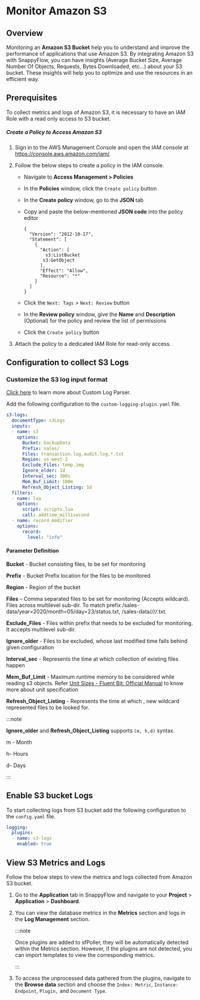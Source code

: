 # Monitor Amazon S3

## Overview

Monitoring an **Amazon S3 Bucket** help you to understand and improve the performance of applications that use Amazon S3. By integrating Amazon S3 with SnappyFlow, you can have insights (Average Bucket Size,  Average Number Of Objects, Requests, Bytes Downloaded, etc...) about your S3 bucket. These insights will help you to optimize and use the resources in an efficient way.

## Prerequisites

To collect metrics and logs of Amazon S3, it is necessary to have an IAM Role with a read only access to S3 bucket.

##### Create a Policy to Access Amazon S3

1. Sign in to the AWS Management Console and open the IAM console at https://console.aws.amazon.com/iam/.

2. Follow the below steps to create a policy in the IAM console.

   - Navigate to **Access Management > Policies**

   - In the **Policies** window, click the `Create policy` button

   - In the **Create policy** window, go to the **JSON** tab

   - Copy and paste the below-mentioned **JSON code** into the policy editor

     ```
     {
       "Version": "2012-10-17",
       "Statement": [
         {
           "Action": [
             s3:ListBucket
     	    s3:GetObject
           ],
           "Effect": "Allow",
           "Resource": "*"
         }
       ]
     }
     ```

   - Click the `Next: Tags` > `Next: Review` button

   - In the **Review policy** window, give the **Name** and **Description** (Optional) for the policy and review the list of permissions

   - Click the `Create policy` button

3. Attach the policy to a dedicated IAM Role for read-only access.

## Configuration to collect S3 Logs

### Customize the S3 log input format 

[Click here](/docs/sidebar-sf-selfhosted-turbo/Log_management/custom_log_parser) to learn more about Custom Log Parser.

Add the following configuration to the `custom-logging-plugin.yaml` file.

```yaml
s3-logs:
  documentType: s3Logs
  inputs:
  - name: s3
    options:
      Bucket: backupData
      Prefix: sales/
      Files: transaction.log,audit.log,*.txt
      Region: us-west-2
      Exclude_Files: temp.img
      Ignore_older: 1d
      Interval_sec: 300s
      Mem_Buf_Limit: 100m
      Refresh_Object_Listing: 1d
  filters:
  - name: lua
    options:
      script: scripts.lua
      call: addtime_millisecond
  - name: record_modifier
    options:
      record:
        level: "info"
```



#### Parameter Definition

**Bucket** - Bucket consisting files, to be set for monitoring

**Prefix** - Bucket Prefix location for the files to be monitored

**Region** - Region of the bucket

**Files** – Comma separated files to be set for monitoring (Accepts wildcard). Files across multilevel sub-dir. To match prefix /sales-data/year=2020/month=05/day=23/status.txt, /sales-data/*/*/*/*.txt. 

**Exclude_Files** - Files within prefix that needs to be excluded for monitoring. It accepts multilevel sub-dir.

**Ignore_older** - Files to be excluded, whose last modified time falls behind given configuration

**Interval_sec** - Represents the time at which collection of existing files happen

**Mem_Buf_Limit** - Maximum runtime memory to be considered while reading s3 objects. Refer [Unit Sizes - Fluent Bit: Official Manual](https://docs.fluentbit.io/manual/administration/configuring-fluent-bit/unit-sizes) to know more about unit specification

**Refresh_Object_Listing** - Represents the time at which , new wildcard represented files to be looked for.

:::note

**Ignore_older** and **Refresh_Object_Listing** supports `(m, h,d)` syntax.

m - Month

h- Hours

d- Days

:::

## Enable S3 bucket Logs

To start collecting logs from S3 bucket add the following configuration to the `config.yaml` file.

```yaml
logging:
  plugins:
  - name: s3-logs
    enabled: true
```



## View S3 Metrics and Logs

Follow the below steps to view the metrics and logs collected from Amazon S3 bucket.

1. Go to the **Application** tab in SnappyFlow and navigate to your **Project** > **Application** > **Dashboard**.

2. You can view the database metrics in the **Metrics** section and logs in the **Log Management** section.

   :::note

   Once plugins are added to sfPoller, they will be automatically detected within the Metrics section. However, if the plugins are not detected, you can import templates to view the corresponding metrics.

   :::

3. To access the unprocessed data gathered from the plugins, navigate to the **Browse data** section and choose the `Index: Metric`, `Instance: Endpoint`, `Plugin,` and `Document Type`.



